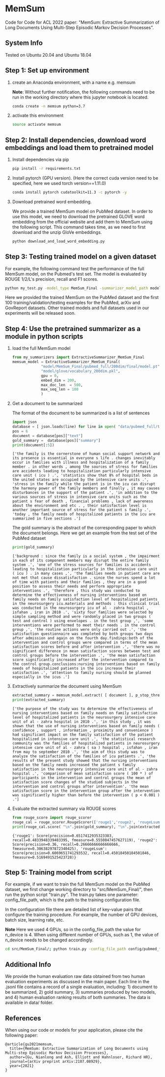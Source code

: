 # MemSum
Code for Code for ACL 2022 paper: "MemSum: Extractive Summarization of Long Documents Using Multi-Step Episodic Markov Decision Processes".

## System Info
Tested on Ubuntu 20.04 and Ubuntu 18.04

## Step 1: Set up environment
1. create an Anaconda environment, with a name e.g. memsum
   
   **Note**: Without further notification, the following commands need to be run in the working directory where this jupyter notebook is located.
   ```bash
   conda create -n memsum python=3.7
   ```
2. activate this environment
   ```bash
   source activate memsum
   ```
## Step 2: Install dependencies, download word embeddings and load them to pretrained model
1. Install dependencies via pip
   ```bash
   pip install -r requirements.txt
   ```
2. Install pytorch (GPU version). (Here the correct cuda version need to be specified, here we used torch version==1.11.0)
   ```bash
   conda install pytorch cudatoolkit=11.3 -c pytorch -y
   ```
3. Download pretrained word embedding.

   We provide a trained MemSum model on PubMed dataset. In order to use this model, we need to download the pretrained GLOVE word embedding from the official website and add them to MemSum using the following script. This command takes time, as we need to first download and the unzip GloVe embeddings.
   ```bash
   python download_and_load_word_embedding.py
   ```
## Step 3: Testing trained model on a given dataset
For example, the following command test the performance of the full MemSum model, on the Pubmed's test set. The model is evaluated by ROUGE 1/2/L's precision, recall and F1 scores.
```bash
python my_test.py -model_type MemSum_Final -summarizer_model_path model/MemSum_Final/pubmed_full/200dim/final/model.pt -vocabulary_path model/glove/vocabulary_200dim.pkl -corpus_path data/pubmed_full/test_PUBMED.jsonl -gpu 0 -max_extracted_sentences_per_document 7 -p_stop_thres 0.6 -output_file results/MemSum_Final/pubmed_full/200dim/test_results.txt  -max_doc_len 500 -max_seq_len 100
```
Here we provided the trained MemSum on the PubMed dataset and the first 100 training/validation/testing examples for the PubMed, arXiv and GovReport datasets. Other trained models and full datasets used in our experiments will be released soon.

## Step 4: Use the pretrained summarizer as a module in python scripts
1. load the full MemSum model
   ```python
   from my_summarizers import ExtractiveSummarizer_MemSum_Final
   memsum_model = ExtractiveSummarizer_MemSum_Final( 
                "model/MemSum_Final/pubmed_full/200dim/final/model.pt",
                "model/glove/vocabulary_200dim.pkl",  
                gpu = 0,
                embed_dim = 200,
                max_doc_len  = 500,
                max_seq_len = 100
                )
   ```
2. Get a document to be summarized

   The format of the document to be summarized is a list of sentences
   ```python
   import json
   database = [ json.loads(line) for line in open( "data/pubmed_full/test_PUBMED.jsonl" ).readlines() ]
   pos = 6
   document = database[pos]["text"]
   gold_summary =  database[pos]["summary"]
   print(document[:5])
   ```
   ```
   ['the family is the cornerstone of human social support network and its presence is essential in everyone s life . changes inevitably occur in families with illness and hospitalization of a family member . in other words , among the sources of stress for families are accidents leading to hospitalization particularly intensive care unit ( icu ) .', 'statistics show that 8% of hospital beds in the united states are occupied by the intensive care units .', 'stress in the family while the patient is in the icu can disrupt the harmony power of the family members and finally , it may causes disturbances in the support of the patient .', 'in addition to the various sources of stress in intensive care units such as the patient s fear of death , financial problems , lack of awareness about the environment and etc . , their satisfaction level is another important source of stress for the patient s family .', 'today , the family needs of hospitalized patients in the icu are summarized in five sections .']
   ```
   The gold summary is the abstract of the corresponding paper to which the document belongs. Here we get an example from the test set of the PubMed dataset
   ```python
   print(gold_summary)
   ```
   ```
   ['background : since the family is a social system , the impairment in each of its component members may disrupt the entire family system .', 'one of the stress sources for families is accidents leading to hospitalization particularly in the intensive care unit ( icu ) . in many cases ,', 'the families needs in patient care are not met that cause dissatisfaction . since the nurses spend a lot of time with patients and their families , they are in a good position to assess their needs and perform appropriate interventions .', 'therefore , this study was conducted to determine the effectiveness of nursing interventions based on family needs on family satisfaction level of hospitalized patients in the neurosurgery icu.materials and methods : this clinical trial was conducted in the neurosurgery icu of al - zahra hospital , isfahan , iran in 2010 .', 'sixty four families were selected by simple sampling method and were randomly placed in two groups ( test and control ) using envelopes . in the test group ,', 'some interventions were performed to meet their needs . in the control group ,', 'the routine actions were only carried out .', 'the satisfaction questionnaire was completed by both groups two days after admission and again on the fourth day.findings:both of the intervention and control groups were compared in terms of the mean satisfaction scores before and after intervention .', 'there was no significant difference in mean satisfaction scores between test and control groups before the intervention .', 'the mean satisfaction score significantly increased after the intervention compared to the control group.conclusions:nursing interventions based on family needs of hospitalized patients in the icu increase their satisfaction .', 'attention to family nursing should be planned especially in the icus .']
   ```
3. Extractively summarize the document using MemSum
   ```python
   extracted_summary = memsum_model.extract( [ document ], p_stop_thres=0.6, max_extracted_sentences_per_document= 7, return_sentence_position= False )[0]
   print(extracted_summary)
   ```
   ```
   ['the purpose of the study was to determine the effectiveness of nursing interventions based on family needs on family satisfaction level of hospitalized patients in the neurosurgery intensive care unit of al - zahra hospital in 2010 .', 'in this study , it was shown that the use of nursing interventions based on family needs ( confidence , support , information , proximity and convenience ) had significant impact on the family satisfaction of the patient hospitalized in intensive care unit .', 'the statistical research community was the families of hospitalized patients in neurosurgery intensive care unit of al - zahra ( sa ) hospital , isfahan , iran from may to september 2010 .', 'the aim of this study was to analyze the satisfaction of the families of icu patients .', 'the results of the present study showed that the nursing interventions based on the family needs increased the patient s family satisfaction in the neurosurgery intensive care unit of al - zahra hospital .', 'comparison of mean satisfaction score ( 100 * ) of participants in the intervention and control groups the mean of satisfaction score changes of the studied subjects in the intervention and control groups after intervention', 'the mean satisfaction score in the intervention group after the intervention was significantly higher than before the intervention ( p < 0.001 ) .']
   ```
4. Evaluate the extracted summary via ROUGE scores
   ```python
   from rouge_score import rouge_scorer
   rouge_cal = rouge_scorer.RougeScorer(['rouge1','rouge2', 'rougeLsum'], use_stemmer=True)
   print(rouge_cal.score( "\n".join(gold_summary), "\n".join(extracted_summary)  ))
   ```
   ```
   {'rouge1': Score(precision=0.6517412935323383, recall=0.4833948339483395, fmeasure=0.5550847457627119), 'rouge2': Score(precision=0.36, recall=0.26666666666666666, fmeasure=0.30638297872340425), 'rougeLsum': Score(precision=0.6069651741293532, recall=0.45018450184501846, fmeasure=0.5169491525423728)}
   ```
## Step 5: Training model from script
For example, if we want to train the full MemSum model on the PubMed dataset, we first change working directory to "src/MemSum_Final/", then run the python script "train.py". The train.py takes one parameter: config_file_path, which is the path to the training configuration file.

In the configuration file there are detailed list of key-value pairs that configure the training procedure. For example, the number of GPU devices, batch size, learning rate, etc. 

**Note** Here we used 4 GPUs, so in the config_file_path the value for n_device is 4. When using different number of GPUs, such as 1, the value of n_device needs to be changed accordingly.
   ```bash
   cd src/MemSum_Final/; python train.py -config_file_path config/pubmed_full/200dim/run0/training.config
   ```
## Additional Info
We provide the human evaluation raw data obtained from two human evaluation experiments as discussed in the main paper. Each line in the .jsonl file contains a record of a single evaluation, including: 1) document to be summarized, 2) gold summary, 3) summaries produced by two models, and 4) human evaluation ranking results of both summaries. The data is available in data/ folder.
 
## References
When using our code or models for your application, please cite the following paper:
```
@article{gu2021memsum,
  title={MemSum: Extractive Summarization of Long Documents using Multi-step Episodic Markov Decision Processes},
  author={Gu, Nianlong and Ash, Elliott and Hahnloser, Richard HR},
  journal={arXiv preprint arXiv:2107.08929},
  year={2021}
}
```
